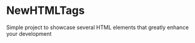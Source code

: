 # NewHTMLTags
Simple project to showcase several HTML elements that greatly enhance your development
